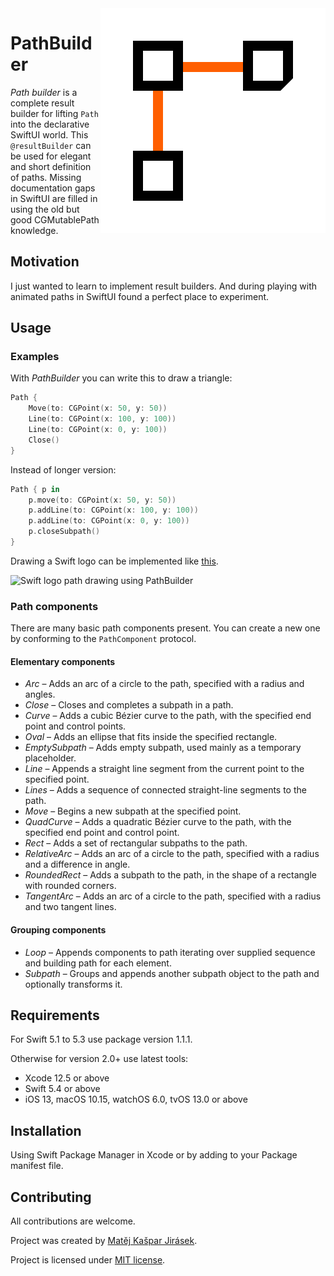 <img alt="PathBuilder logo" align="right" src="Documentation/PathBuilder.svg">

# PathBuilder

_Path builder_ is a complete result builder for lifting `Path` into the declarative SwiftUI world. This `@resultBuilder` can be used for elegant and short definition of paths. Missing documentation gaps in SwiftUI are filled in using the old but good CGMutablePath knowledge.

## Motivation

I just wanted to learn to implement result builders. And during playing with animated paths in SwiftUI found a perfect place to experiment.

## Usage

### Examples

With _PathBuilder_ you can write this to draw a triangle:

```swift
Path {
    Move(to: CGPoint(x: 50, y: 50))
    Line(to: CGPoint(x: 100, y: 100))
    Line(to: CGPoint(x: 0, y: 100))
    Close()
}
```

Instead of longer version:

```swift
Path { p in
    p.move(to: CGPoint(x: 50, y: 50))
    p.addLine(to: CGPoint(x: 100, y: 100))
    p.addLine(to: CGPoint(x: 0, y: 100))
    p.closeSubpath()
}
```

Drawing a Swift logo can be implemented like [this](Documentation/SwiftLogo.swift).

![Swift logo path drawing using PathBuilder](Documentation/SwiftLogo.png)

### Path components

There are many basic path components present. You can create a new one by conforming to the `PathComponent` protocol.

#### Elementary components

- *Arc* – Adds an arc of a circle to the path, specified with a radius and angles.
- *Close* – Closes and completes a subpath in a path.
- *Curve* – Adds a cubic Bézier curve to the path, with the specified end point and control points.
- *Oval* – Adds an ellipse that fits inside the specified rectangle.
- *EmptySubpath* – Adds empty subpath, used mainly as a temporary placeholder.
- *Line* – Appends a straight line segment from the current point to the specified point.
- *Lines* – Adds a sequence of connected straight-line segments to the path.
- *Move* – Begins a new subpath at the specified point.
- *QuadCurve* – Adds a quadratic Bézier curve to the path, with the specified end point and control point.
- *Rect* – Adds a set of rectangular subpaths to the path.
- *RelativeArc* – Adds an arc of a circle to the path, specified with a radius and a difference in angle.
- *RoundedRect* – Adds a subpath to the path, in the shape of a rectangle with rounded corners.
- *TangentArc* – Adds an arc of a circle to the path, specified with a radius and two tangent lines.

#### Grouping components

- *Loop* – Appends components to path iterating over supplied sequence and building path for each element.
- *Subpath* – Groups and appends another subpath object to the path and optionally transforms it.

## Requirements

For Swift 5.1 to 5.3 use package version 1.1.1.

Otherwise for version 2.0+ use latest tools:

- Xcode 12.5 or above
- Swift 5.4 or above
- iOS 13, macOS 10.15, watchOS 6.0, tvOS 13.0 or above

## Installation

Using Swift Package Manager in Xcode
or by adding to your Package manifest file.

## Contributing

All contributions are welcome.

Project was created by [Matěj Kašpar Jirásek](https://github.com/mkj-is).

Project is licensed under [MIT license](LICENSE.txt).

